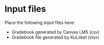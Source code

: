 # Input files

Place the following input files here:

- Gradebook generated by Canvas LMS (csv)
- Gradebook file generated by KuLoket (xlsx)